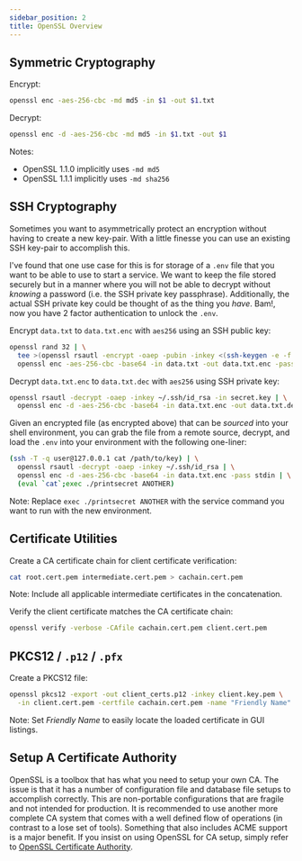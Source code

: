```yaml
---
sidebar_position: 2
title: OpenSSL Overview
---
```


## Symmetric Cryptography

Encrypt:

```sh
openssl enc -aes-256-cbc -md md5 -in $1 -out $1.txt
```

Decrypt:

```sh
openssl enc -d -aes-256-cbc -md md5 -in $1.txt -out $1
```

Notes: 
- OpenSSL 1.1.0 implicitly uses `-md md5`
- OpenSSL 1.1.1 implicitly uses `-md sha256`

## SSH Cryptography

Sometimes you want to asymmetrically protect an encryption without having to 
create a new key-pair. With a little finesse you can use an existing SSH
key-pair to accomplish this. 

I've found that one use case for this is for storage of a `.env` file that
you want to be able to use to start a service. We want to keep the file
stored securely but in a manner where you will not be able to decrypt without
_knowing_ a password (i.e. the SSH private key passphrase). Additionally, the
actual SSH private key could be thought of as the thing you _have_. Bam!, now
you have 2 factor authentication to unlock the `.env`.

Encrypt `data.txt` to `data.txt.enc` with `aes256` using an SSH public key:

```sh
openssl rand 32 | \
  tee >(openssl rsautl -encrypt -oaep -pubin -inkey <(ssh-keygen -e -f ~/.ssh/id_rsa.pub -m PKCS8) -out secret.key | \
  openssl enc -aes-256-cbc -base64 -in data.txt -out data.txt.enc -pass stdin
```

Decrypt `data.txt.enc` to `data.txt.dec` with `aes256` using SSH private key:

```sh
openssl rsautl -decrypt -oaep -inkey ~/.ssh/id_rsa -in secret.key | \
  openssl enc -d -aes-256-cbc -base64 -in data.txt.enc -out data.txt.dec -pass stdin
```

Given an encrypted file (as encrypted above) that can be _sourced_ into your
shell environment, you can grab the file from a remote source, decrypt, and
load the `.env` into your environment with the following one-liner:

```sh
(ssh -T -q user@127.0.0.1 cat /path/to/key) | \
  openssl rsautl -decrypt -oaep -inkey ~/.ssh/id_rsa | \
  openssl enc -d -aes-256-cbc -base64 -in data.txt.enc -pass stdin | \
  (eval `cat`;exec ./printsecret ANOTHER)
```

Note: Replace `exec ./printsecret ANOTHER` with the service command you want to run with the new environment.

## Certificate Utilities

Create a CA certificate chain for client certificate verification:

```sh
cat root.cert.pem intermediate.cert.pem > cachain.cert.pem
```

Note: Include all applicable intermediate certificates in the concatenation.

Verify the client certificate matches the CA certificate chain:

```sh
openssl verify -verbose -CAfile cachain.cert.pem client.cert.pem
```

## PKCS12 / `.p12` / `.pfx`

Create a PKCS12 file:

```sh
openssl pkcs12 -export -out client_certs.p12 -inkey client.key.pem \
  -in client.cert.pem -certfile cachain.cert.pem -name "Friendly Name"
```

Note: Set _Friendly Name_ to easily locate the loaded certificate in GUI listings.

## Setup A Certificate Authority

OpenSSL is a toolbox that has what you need to setup your own CA. The issue is that it has a number of configuration file and database file setups to accomplish correctly. This are non-portable configurations that are fragile and not intended for production. It is recommended to use another more complete CA system that comes with a well defined flow of operations (in contrast to a lose set of tools). Something that also includes ACME support is a major benefit. If you insist on using OpenSSL for CA setup, simply refer to [OpenSSL Certificate Authority](https://jamielinux.com/docs/openssl-certificate-authority/).